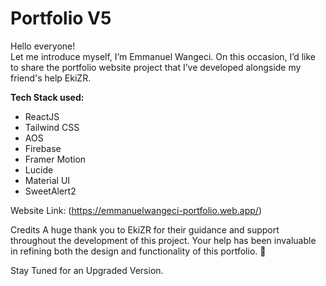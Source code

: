 # Portfolio V5  
Hello everyone!  
Let me introduce myself, I’m Emmanuel Wangeci. On this occasion, I’d like to share the portfolio website project that I’ve developed alongside my friend's help EkiZR.  

**Tech Stack used:**  
- ReactJS  
- Tailwind CSS  
- AOS  
- Firebase  
- Framer Motion  
- Lucide  
- Material UI  
- SweetAlert2  

Website Link: (https://emmanuelwangeci-portfolio.web.app/)

















Credits
A huge thank you to EkiZR for their guidance and support throughout the development of this project. Your help has been invaluable in refining both the design and functionality of this portfolio. 🙌

Stay Tuned for an Upgraded Version.
